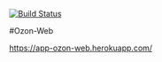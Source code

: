 
[![Build Status](https://travis-ci.org/aksiaaksi/Ozon_web.svg?branch=master)](https://travis-ci.org/aksiaaksi/Ozon_web)

#Ozon-Web

https://app-ozon-web.herokuapp.com/